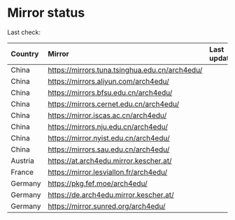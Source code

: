 <script src="./time.js"></script>
# Mirror status
Last check: <script type="text/javascript">localize(1719335913.5146103);</script>

|Country|Mirror|Last update|
|:------|:-----|:----------|
|China|https://mirrors.tuna.tsinghua.edu.cn/arch4edu/|<script type="text/javascript">localize(1719297502);</script>|
|China|https://mirrors.aliyun.com/arch4edu/|<script type="text/javascript">localize(1719297502);</script>|
|China|https://mirrors.bfsu.edu.cn/arch4edu/|<script type="text/javascript">localize(1719297502);</script>|
|China|https://mirrors.cernet.edu.cn/arch4edu/|<script type="text/javascript">localize(1719297502);</script>|
|China|https://mirror.iscas.ac.cn/arch4edu/|<script type="text/javascript">localize(1719297502);</script>|
|China|https://mirrors.nju.edu.cn/arch4edu/|<script type="text/javascript">localize(1719254093);</script>|
|China|https://mirror.nyist.edu.cn/arch4edu/|<script type="text/javascript">localize(1719297502);</script>|
|China|https://mirrors.sau.edu.cn/arch4edu/|<script type="text/javascript">localize(1719297502);</script>|
|Austria|https://at.arch4edu.mirror.kescher.at/|<script type="text/javascript">localize(1719297502);</script>|
|France|https://mirror.lesviallon.fr/arch4edu/|<script type="text/javascript">localize(1719297502);</script>|
|Germany|https://pkg.fef.moe/arch4edu/|<script type="text/javascript">localize(1719297502);</script>|
|Germany|https://de.arch4edu.mirror.kescher.at/|<script type="text/javascript">localize(1719297502);</script>|
|Germany|https://mirror.sunred.org/arch4edu/|<script type="text/javascript">localize(1719297502);</script>|

<script src="./tablefilter/tablefilter.js"></script>
<script src="./table.js"></script>